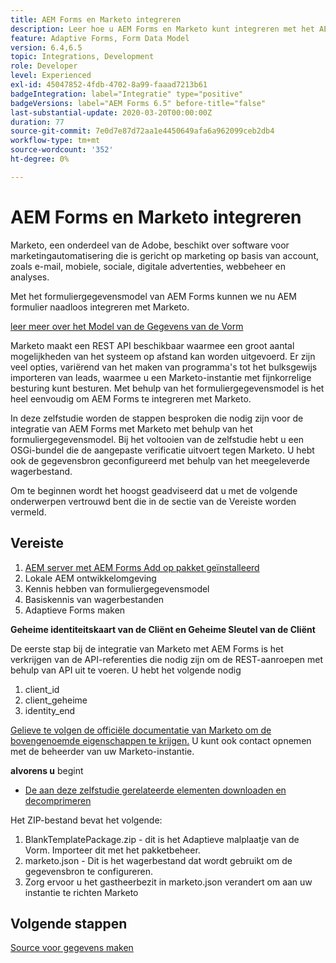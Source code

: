 ```yaml
---
title: AEM Forms en Marketo integreren
description: Leer hoe u AEM Forms en Marketo kunt integreren met het AEM Forms-formuliergegevensmodel.
feature: Adaptive Forms, Form Data Model
version: 6.4,6.5
topic: Integrations, Development
role: Developer
level: Experienced
exl-id: 45047852-4fdb-4702-8a99-faaad7213b61
badgeIntegration: label="Integratie" type="positive"
badgeVersions: label="AEM Forms 6.5" before-title="false"
last-substantial-update: 2020-03-20T00:00:00Z
duration: 77
source-git-commit: 7e0d7e87d72aa1e4450649afa6a962099ceb2db4
workflow-type: tm+mt
source-wordcount: '352'
ht-degree: 0%

---
```


# AEM Forms en Marketo integreren

Marketo, een onderdeel van de Adobe, beschikt over software voor marketingautomatisering die is gericht op marketing op basis van account, zoals e-mail, mobiele, sociale, digitale advertenties, webbeheer en analyses.

Met het formuliergegevensmodel van AEM Forms kunnen we nu AEM formulier naadloos integreren met Marketo.

[ leer meer over het Model van de Gegevens van de Vorm ](https://helpx.adobe.com/experience-manager/6-5/forms/using/data-integration.html)

Marketo maakt een REST API beschikbaar waarmee een groot aantal mogelijkheden van het systeem op afstand kan worden uitgevoerd. Er zijn veel opties, variërend van het maken van programma&#39;s tot het bulksgewijs importeren van leads, waarmee u een Marketo-instantie met fijnkorrelige besturing kunt besturen. Met behulp van het formuliergegevensmodel is het heel eenvoudig om AEM Forms te integreren met Marketo.

In deze zelfstudie worden de stappen besproken die nodig zijn voor de integratie van AEM Forms met Marketo met behulp van het formuliergegevensmodel. Bij het voltooien van de zelfstudie hebt u een OSGi-bundel die de aangepaste verificatie uitvoert tegen Marketo. U hebt ook de gegevensbron geconfigureerd met behulp van het meegeleverde wagerbestand.

Om te beginnen wordt het hoogst geadviseerd dat u met de volgende onderwerpen vertrouwd bent die in de sectie van de Vereiste worden vermeld.

## Vereiste

1. [AEM server met AEM Forms Add op pakket geïnstalleerd](/help/forms/adaptive-forms/installing-aem-form-on-windows-tutorial-use.md)
1. Lokale AEM ontwikkelomgeving
1. Kennis hebben van formuliergegevensmodel
1. Basiskennis van wagerbestanden
1. Adaptieve Forms maken

**Geheime identiteitskaart van de Cliënt en Geheime Sleutel van de Cliënt**

De eerste stap bij de integratie van Marketo met AEM Forms is het verkrijgen van de API-referenties die nodig zijn om de REST-aanroepen met behulp van API uit te voeren. U hebt het volgende nodig

1. client_id
1. client_geheime
1. identity_end

[ Gelieve te volgen de officiële documentatie van Marketo om de bovengenoemde eigenschappen te krijgen.](https://developers.marketo.com/rest-api/) U kunt ook contact opnemen met de beheerder van uw Marketo-instantie.

**alvorens u** begint

* [De aan deze zelfstudie gerelateerde elementen downloaden en decomprimeren](assets/marketo-integration-assets.zip)

Het ZIP-bestand bevat het volgende:

1. BlankTemplatePackage.zip - dit is het Adaptieve malplaatje van de Vorm. Importeer dit met het pakketbeheer.
1. marketo.json - Dit is het wagerbestand dat wordt gebruikt om de gegevensbron te configureren.
1. Zorg ervoor u het gastheerbezit in marketo.json verandert om aan uw instantie te richten Marketo

## Volgende stappen

[Source voor gegevens maken](./part2.md)
